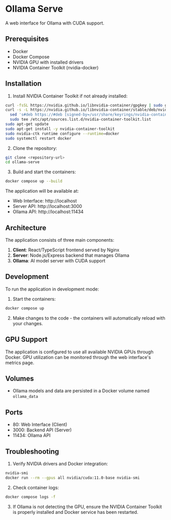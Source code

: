 # Ollama Serve

A web interface for Ollama with CUDA support.

## Prerequisites

- Docker
- Docker Compose
- NVIDIA GPU with installed drivers
- NVIDIA Container Toolkit (nvidia-docker)

## Installation

1. Install NVIDIA Container Toolkit if not already installed:

```bash
curl -fsSL https://nvidia.github.io/libnvidia-container/gpgkey | sudo gpg --dearmor -o /usr/share/keyrings/nvidia-container-toolkit-keyring.gpg
curl -s -L https://nvidia.github.io/libnvidia-container/stable/deb/nvidia-container-toolkit.list | \
  sed 's#deb https://#deb [signed-by=/usr/share/keyrings/nvidia-container-toolkit-keyring.gpg] https://#g' | \
  sudo tee /etc/apt/sources.list.d/nvidia-container-toolkit.list
sudo apt-get update
sudo apt-get install -y nvidia-container-toolkit
sudo nvidia-ctk runtime configure --runtime=docker
sudo systemctl restart docker
```

2. Clone the repository:

```bash
git clone <repository-url>
cd ollama-serve
```

3. Build and start the containers:

```bash
docker compose up --build
```

The application will be available at:

- Web Interface: http://localhost
- Server API: http://localhost:3000
- Ollama API: http://localhost:11434

## Architecture

The application consists of three main components:

1. **Client**: React/TypeScript frontend served by Nginx
2. **Server**: Node.js/Express backend that manages Ollama
3. **Ollama**: AI model server with CUDA support

## Development

To run the application in development mode:

1. Start the containers:

```bash
docker compose up
```

2. Make changes to the code - the containers will automatically reload with your changes.

## GPU Support

The application is configured to use all available NVIDIA GPUs through Docker. GPU utilization can be monitored through the web interface's metrics page.

## Volumes

- Ollama models and data are persisted in a Docker volume named `ollama_data`

## Ports

- 80: Web Interface (Client)
- 3000: Backend API (Server)
- 11434: Ollama API

## Troubleshooting

1. Verify NVIDIA drivers and Docker integration:

```bash
nvidia-smi
docker run --rm --gpus all nvidia/cuda:11.0-base nvidia-smi
```

2. Check container logs:

```bash
docker compose logs -f
```

3. If Ollama is not detecting the GPU, ensure the NVIDIA Container Toolkit is properly installed and Docker service has been restarted.
